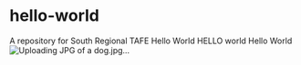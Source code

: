 # hello-world
A repository for South Regional TAFE
Hello World
HELLO world
Hello World
![Uploading JPG of a dog.jpg…]()
